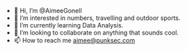 - 👋 Hi, I’m @AimeeGonell
- 👀 I’m interested in numbers, travelling and outdoor sports.
- 🌱 I’m currently learning Data Analysis.
- 💞️ I’m looking to collaborate on anything that sounds cool.
- 📫 How to reach me aimee@punksec.com

<!---
AimeeGonell/AimeeGonell is a ✨ special ✨ repository because its `README.md` (this file) appears on your GitHub profile.
You can click the Preview link to take a look at your changes.
--->
